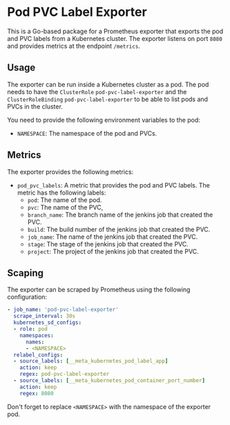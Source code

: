 # Pod PVC Label Exporter

This is a Go-based package for a Prometheus exporter that exports the pod and PVC labels from a Kubernetes cluster. The exporter listens on port `8080` and provides metrics at the endpoint `/metrics`.

## Usage

The exporter can be run inside a Kubernetes cluster as a pod. The pod needs to have the `ClusterRole` `pod-pvc-label-exporter` and the `ClusterRoleBinding` `pod-pvc-label-exporter` to be able to list pods and PVCs in the cluster.

You need to provide the following environment variables to the pod:
- `NAMESPACE`: The namespace of the pod and PVCs.

## Metrics

The exporter provides the following metrics:
- `pod_pvc_labels`: A metric that provides the pod and PVC labels. The metric has the following labels:
  - `pod`: The name of the pod.
  - `pvc`: The name of the PVC,
  - `branch_name`: The branch name of the jenkins job that created the PVC.
  - `build`: The build number of the jenkins job that created the PVC.
  - `job_name`: The name of the jenkins job that created the PVC.
  - `stage`: The stage of the jenkins job that created the PVC.
  - `project`: The project of the jenkins job that created the PVC.

## Scaping

The exporter can be scraped by Prometheus using the following configuration:
```yaml
- job_name: 'pod-pvc-label-exporter'
  scrape_interval: 30s
  kubernetes_sd_configs:
  - role: pod
    namespaces:
      names:
      - <NAMESPACE>
  relabel_configs:
  - source_labels: [__meta_kubernetes_pod_label_app]
    action: keep
    regex: pod-pvc-label-exporter
  - source_labels: [__meta_kubernetes_pod_container_port_number]
    action: keep
    regex: 8080
```

Don't forget to replace `<NAMESPACE>` with the namespace of the exporter pod.
